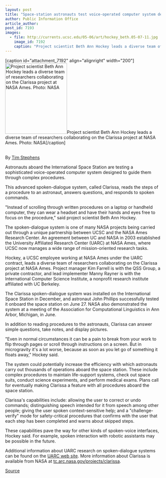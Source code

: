 ```yaml
---
layout: post
title: "Space-station astronauts test voice-operated computer system developed under UC contract with NASA"
author: Public Information Office
article_author: 
post_id: 7193
images:
  - file: http://currents.ucsc.edu/05-06/art/hockey_beth.05-07-11.jpg
    image_id: 7192
    caption: "Project scientist Beth Ann Hockey leads a diverse team of researchers collaborating on the Clarissa project at NASA Ames. Photo: NASA"
---
```


[caption id="attachment_7192" align="alignright" width="200"]<a href="http://dev-ucsc-news.pantheonsite.io/wp-content/uploads/2005/07/hockey_beth.05-07-11.jpg"><img class="size-full wp-image-7192" src="http://dev-ucsc-news.pantheonsite.io/wp-content/uploads/2005/07/hockey_beth.05-07-11.jpg" alt="Project scientist Beth Ann Hockey leads a diverse team of researchers collaborating on the Clarissa project at NASA Ames. Photo: NASA" width="200" height="229" /></a>Project scientist Beth Ann Hockey leads a diverse team of researchers collaborating on the Clarissa project at NASA Ames. Photo: NASA[/caption]
<a name="content" id="content"></a>
<p>
  <br>
  By <a href="mailto:stephens@ucsc.edu">Tim Stephens</a><br>
</p>
<p>
  Astronauts aboard the International Space Station are testing a sophisticated voice-operated computer system designed to guide them through complex procedures.
</p>
<p>
  <a name="OLE_LINK13" id="OLE_LINK13"></a>This advanced spoken-dialogue system, called Clarissa, reads the steps of a procedure to an astronaut, answers questions, and responds to spoken commands.
</p>
<p>
  "Instead of scrolling through written procedures on a laptop or handheld computer, they can wear a headset and have their hands and eyes free to focus on the procedure," said project scientist Beth Ann Hockey.
</p>
<p>
  The spoken-dialogue system is one of many NASA projects being carried out through a unique partnership between UCSC and the NASA Ames Research Center. An agreement between UC and NASA in 2003 established the University Affiliated Research Center (UARC) at NASA Ames, where UCSC now manages a wide range of mission-oriented research tasks.
</p>
<p>
  Hockey, a UCSC employee working at NASA Ames under the UARC contract, leads a diverse team of researchers collaborating on the Clarissa project at NASA Ames. Project manager Kim Farrell is with the QSS Group, a private contractor, and lead implementer Manny Rayner is with the International Computer Science Institute, a nonprofit research institute affiliated with UC Berkeley.
</p>
<p>
  The Clarissa spoken-dialogue system was installed on the International Space Station in December, and astronaut John Phillips successfully tested it onboard the space station on June 27. NASA also demonstrated the system at a meeting of the Association for Computational Linguistics in Ann Arbor, Michigan, in June.
</p>
<p>
  In addition to reading procedures to the astronauts, Clarissa can answer simple questions, take notes, and display pictures.
</p>
<p>
  "Even in normal circumstances it can be a pain to break from your work to flip through pages or scroll through instructions on a screen. But in microgravity it's a lot worse, because as soon as you let go of something it floats away," Hockey said.
</p>
<p>
  The system could potentially increase the efficiency with which astronauts carry out thousands of operations aboard the space station. These include complex procedures to maintain life-support systems, check out space suits, conduct science experiments, and perform medical exams. Plans call for eventually making Clarissa a feature with all procedures aboard the space station.
</p>
<p>
  Clarissa's capabilities include: allowing the user to correct or undo commands; distinguishing speech intended for it from speech among other people; giving the user spoken context-sensitive help; and a "challenge-verify" mode for safety-critical procedures that confirms with the user that each step has been completed and warns about skipped steps.
</p>
<p>
  These capabilities pave the way for other kinds of spoken-voice interfaces, Hockey said. For example, spoken interaction with robotic assistants may be possible in the future.
</p>
<p>
  Additional information about UARC research on spoken-dialogue systems can be found on the <a href="http://uarc.ucsc.edu/research/info-tech-computer.html">UARC web site</a>. More information about Clarissa is available from NASA at <a href="http://tc.arc.nasa.gov/projects/clarissa">tc.arc.nasa.gov/projects/clarissa</a>.
</p>
<p><a href="http://www1.ucsc.edu/currents/05-06/07-11/clarissa.asp" title="Permalink to clarissa">Source</a></p>

